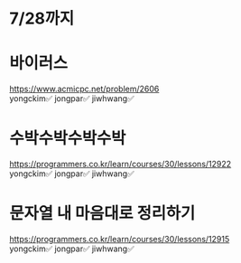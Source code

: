 # 7/28까지  
  
# 바이러스  
https://www.acmicpc.net/problem/2606  
yongckim✅  jongpar✅   jiwhwang✅  

# 수박수박수박수박
https://programmers.co.kr/learn/courses/30/lessons/12922  
yongckim✅ jongpar✅  jiwhwang✅  

# 문자열 내 마음대로 정리하기
https://programmers.co.kr/learn/courses/30/lessons/12915  
yongckim✅  jongpar✅   jiwhwang✅    
